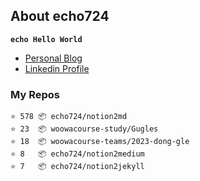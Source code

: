 ## About echo724

<code>**echo Hello World**</code>

- [Personal Blog](https://medium.com/echo-devblog)
- [Linkedin Profile](https://www.linkedin.com/in/eunchan-cho-382001184)

### My Repos
```
⭐️ 578 📦 echo724/notion2md
⭐️ 23  📦 woowacourse-study/Gugles
⭐️ 18  📦 woowacourse-teams/2023-dong-gle
⭐️ 8   📦 echo724/notion2medium
⭐️ 7   📦 echo724/notion2jekyll
```
